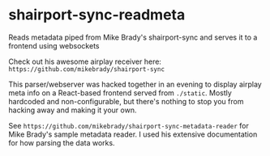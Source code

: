 # shairport-sync-readmeta
Reads metadata piped from Mike Brady's shairport-sync and serves it to a frontend using websockets

Check out his awesome airplay receiver here:
`https://github.com/mikebrady/shairport-sync`

This parser/webserver was hacked together in an evening to display airplay meta info on a React-based frontend served from `./static`. Mostly hardcoded and non-configurable, but there's nothing to stop you from hacking away and making it your own.

See `https://github.com/mikebrady/shairport-sync-metadata-reader` for Mike Brady's sample metadata reader. I used his extensive documentation for how parsing the data works.
